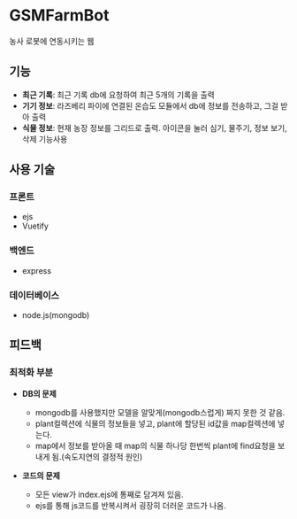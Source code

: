 # GSMFarmBot
농사 로봇에 연동시키는 웹

## 기능
* **최근 기록**: 최근 기록 db에 요청하여 최근 5개의 기록을 출력
* **기기 정보**: 라즈베리 파이에 연결된 온습도 모듈에서 db에 정보를 전송하고, 그걸 받아 출력
* **식물 정보**: 현재 농장 정보를 그리드로 출력. 아이콘을 눌러 심기, 물주기, 정보 보기, 삭제 기능사용

## 사용 기술

### 프론트
* ejs
* Vuetify

### 백엔드
* express

### 데이터베이스
* node.js(mongodb)

## 피드백

### 최적화 부분
* **DB의 문제**
    + mongodb를 사용했지만 모델을 알맞게(mongodb스럽게) 짜지 못한 것 같음.
    + plant컬렉션에 식물의 정보들을 넣고, plant에 할당된 id값을 map컬렉션에 넣는다.
    + map에서 정보를 받아올 때 map의 식물 하나당 한번씩 plant에 find요청을 보내게 됨.(속도지연의 결정적 원인)

* **코드의 문제**
    + 모든 view가 index.ejs에 통째로 담겨져 있음.
    + ejs를 통해 js코드를 반복시켜서 굉장히 더러운 코드가 나옴.